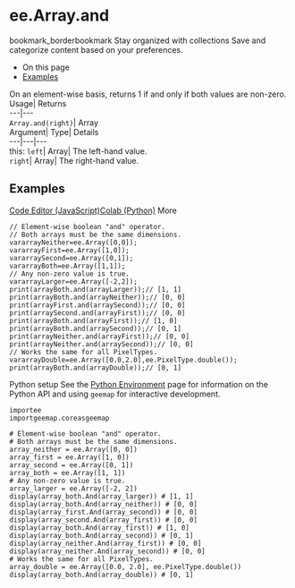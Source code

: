  
#  ee.Array.and 
bookmark_borderbookmark Stay organized with collections  Save and categorize content based on your preferences.
  * On this page
  * [Examples](https://developers.google.com/earth-engine/apidocs/ee-array-and#examples)


On an element-wise basis, returns 1 if and only if both values are non-zero. 
Usage| Returns  
---|---  
`Array.and(right)`| Array  
Argument| Type| Details  
---|---|---  
this: `left`| Array| The left-hand value.  
`right`| Array| The right-hand value.  
## Examples
[Code Editor (JavaScript)](https://developers.google.com/earth-engine/apidocs/ee-array-and#code-editor-javascript-sample)[Colab (Python)](https://developers.google.com/earth-engine/apidocs/ee-array-and#colab-python-sample) More
```
// Element-wise boolean "and" operator.
// Both arrays must be the same dimensions.
vararrayNeither=ee.Array([0,0]);
vararrayFirst=ee.Array([1,0]);
vararraySecond=ee.Array([0,1]);
vararrayBoth=ee.Array([1,1]);
// Any non-zero value is true.
vararrayLarger=ee.Array([-2,2]);
print(arrayBoth.and(arrayLarger));// [1, 1]
print(arrayBoth.and(arrayNeither));// [0, 0]
print(arrayFirst.and(arraySecond));// [0, 0]
print(arraySecond.and(arrayFirst));// [0, 0]
print(arrayBoth.and(arrayFirst));// [1, 0]
print(arrayBoth.and(arraySecond));// [0, 1]
print(arrayNeither.and(arrayFirst));// [0, 0]
print(arrayNeither.and(arraySecond));// [0, 0]
// Works the same for all PixelTypes.
vararrayDouble=ee.Array([0.0,2.0],ee.PixelType.double());
print(arrayBoth.and(arrayDouble));// [0, 1]
```
Python setup
See the [ Python Environment](https://developers.google.com/earth-engine/guides/python_install) page for information on the Python API and using `geemap` for interactive development.
```
importee
importgeemap.coreasgeemap
```
```
# Element-wise boolean "and" operator.
# Both arrays must be the same dimensions.
array_neither = ee.Array([0, 0])
array_first = ee.Array([1, 0])
array_second = ee.Array([0, 1])
array_both = ee.Array([1, 1])
# Any non-zero value is true.
array_larger = ee.Array([-2, 2])
display(array_both.And(array_larger)) # [1, 1]
display(array_both.And(array_neither)) # [0, 0]
display(array_first.And(array_second)) # [0, 0]
display(array_second.And(array_first)) # [0, 0]
display(array_both.And(array_first)) # [1, 0]
display(array_both.And(array_second)) # [0, 1]
display(array_neither.And(array_first)) # [0, 0]
display(array_neither.And(array_second)) # [0, 0]
# Works the same for all PixelTypes.
array_double = ee.Array([0.0, 2.0], ee.PixelType.double())
display(array_both.And(array_double)) # [0, 1]
```

